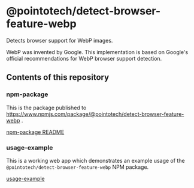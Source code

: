 # @pointotech/detect-browser-feature-webp

Detects browser support for WebP images.

WebP was invented by Google. This implementation is based on Google's official recommendations for WebP browser support detection.

## Contents of this repository

### npm-package

This is the package published to https://www.npmjs.com/package/@pointotech/detect-browser-feature-webp .

[npm-package README](./npm-package/README.md)

### usage-example

This is a working web app which demonstrates an example usage of the `@pointotech/detect-browser-feature-webp` NPM package.

[usage-example](./usage-example/)
